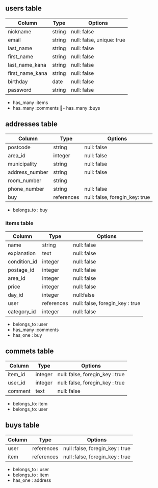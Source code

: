 

## users table
| Column               | Type     | Options                    |
| ----------------     | ----     | -------                    |
|  nickname            |  string  |  null: false               |
|  email               |  string  |  null: false, unique: true |              
|  last_name           |  string  |  null: false               |
|  first_name          |  string  |  null: false               |
|  last_name_kana      |  string  |  null: false               |
|  first_name_kana     |  string  |  null: false               |
|  birthday            |  date    |  null: false               |
|  password            |  string  |  null: false               |  


- has_many :items
- has_many :comments
- has_many :buys



## addresses table

| Column          | Type       | Options                        |     
| ------          | ----       | -------                        |    
| postcode        | string     | null: false                    |   
| area_id         | integer    | null: false                    | 
| municipality    | string     | null: false                    |
| address_number  | string     | null: false                    | 
| room_number     | string     |                                |  
| phone_number    | string     | null: false                    | 
| buy             | references | null: false, foregin_key: true |

- belongs_to : buy





 
### items table
| Column          | Type      | Options                         |
| ------          | ----      | -------                         |
| name            | string    | null: false                     |
| explanation     | text      | null: false                     |
| condition_id    | integer   | null: false                     |
| postage_id      | integer   | null: false                     |
| area_id         | integer   | null: false                     |
| price           | integer   | null: false                     |
| day_id          | integer   | null:false                      |
| user            | references| null: false, foregin_key : true |
| category_id     | integer   | null: false                     |

- belongs_to :user
- has_many :comments
- has_one : buy




## commets table
| Column  | Type    | Options                         |
| ------  | ----    | -------                         |
| item_id | integer | null: false, foregin_key : true |
| user_id | integer | null: false, foregin_key : true |
| comment | text    | null: false                      |

- belongs_to: item
- belongs_to: user


## buys table
| Column  | Type       | Options                         |
| ------  | ----       | -------                         |
| user    | references | null :false, foregin_key : true |
| item    | references | null :false, foregin_key : true |                   
 
- belongs_to : user
- belongs_to : item
- has_one : address
